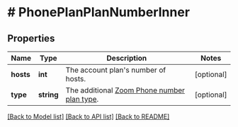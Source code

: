 # # PhonePlanPlanNumberInner

## Properties

Name | Type | Description | Notes
------------ | ------------- | ------------- | -------------
**hosts** | **int** | The account plan&#39;s number of hosts. | [optional]
**type** | **string** | The additional [Zoom Phone number plan type](https://marketplace.zoom.us/docs/api-reference/other-references/plans#additional-zoom-phone-plans). | [optional]

[[Back to Model list]](../../README.md#models) [[Back to API list]](../../README.md#endpoints) [[Back to README]](../../README.md)
